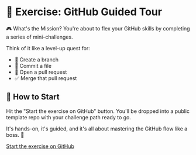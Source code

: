 <!-- Copied from 04-Excercise.md -->
# 🧭 Exercise: GitHub Guided Tour

🎮 What's the Mission?
You're about to flex your GitHub skills by completing a series of mini-challenges.

Think of it like a level-up quest for:
- 🔀 Create a branch
- 📄 Commit a file
- 🔁 Open a pull request
- ✅ Merge that pull request

## 🚀 How to Start

Hit the "Start the exercise on GitHub" button.
You'll be dropped into a public template repo with your challenge path ready to go.

It's hands-on, it's guided, and it's all about mastering the GitHub flow like a boss. 💪

[Start the exercise on GitHub](https://github.com/skills/introduction-to-github)
